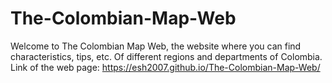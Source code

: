 # The-Colombian-Map-Web
Welcome to The Colombian Map Web, the website where you can find characteristics, tips, etc. Of different regions and departments of Colombia.
Link of the web page: https://esh2007.github.io/The-Colombian-Map-Web/
